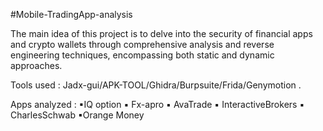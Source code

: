 #Mobile-TradingApp-analysis

The main idea of this project is to delve into the security of financial apps and crypto wallets through comprehensive analysis and reverse engineering techniques, encompassing both static and dynamic approaches.

Tools used : Jadx-gui/APK-TOOL/Ghidra/Burpsuite/Frida/Genymotion .

Apps analyzed :
  ▪IQ option
  ▪ Fx-apro
  ▪ AvaTrade
  ▪ InteractiveBrokers
  ▪ CharlesSchwab
  ▪Orange Money
